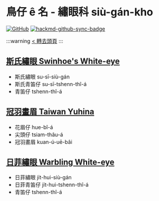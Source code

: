 # 鳥仔 ê 名 - 繡眼科 siù-gán-kho

[![GitHub](https://img.shields.io/badge/GitHub-black?logo=github)](https://github.com/siansiansu/tsiau-a-e-mia)
[![hackmd-github-sync-badge](https://hackmd.io/N7s2UZSUTnK8QUm2GOLmRw/badge)](https://hackmd.io/N7s2UZSUTnK8QUm2GOLmRw)

:::warning
[< 轉去頭頁](https://hackmd.io/@siansiansu/Hy4VzNvha)
:::

## [斯氏繡眼 Swinhoe's White-eye](https://ebird.org/species/swiwhe1)

- 斯氏繡眼 su-sī-siù-gán
- 斯氏青笛仔 su-sī-tshenn-thî-á
- 青笛仔 tshenn-thî-á

## [冠羽畫眉 Taiwan Yuhina](https://ebird.org/species/taiyuh1)

- 花眉仔 hue-bî-á
- 尖頭仔 tsiam-thâu-á
- 冠羽畫眉 kuan-ú-uē-bâi

## [日菲繡眼 Warbling White-eye](https://ebird.org/species/warwhe1)

- 日菲繡眼 ji̍t-hui-siù-gán
- 日菲青笛仔 ji̍t-hui-tshenn-thî-á
- 青笛仔 tshenn-thî-á
